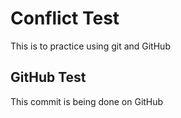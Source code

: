 # Conflict Test
This is to practice using git and GitHub
## GitHub Test
This commit is being done on GitHub
